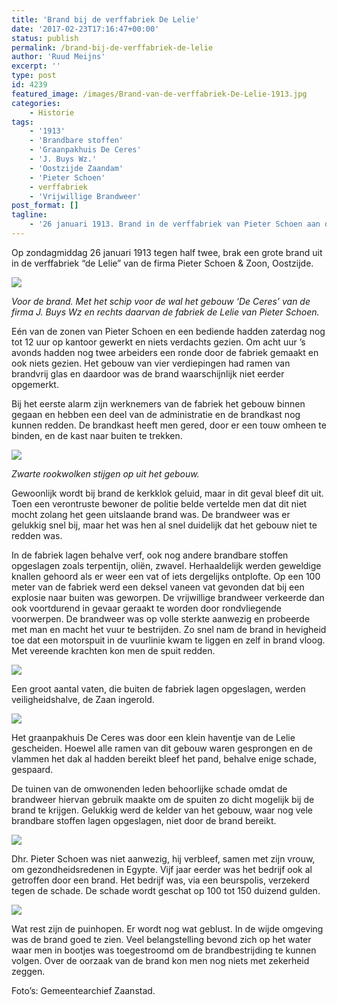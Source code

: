 ```yaml
---
title: 'Brand bij de verffabriek De Lelie'
date: '2017-02-23T17:16:47+00:00'
status: publish
permalink: /brand-bij-de-verffabriek-de-lelie
author: 'Ruud Meijns'
excerpt: ''
type: post
id: 4239
featured_image: /images/Brand-van-de-verffabriek-De-Lelie-1913.jpg
categories:
    - Historie
tags:
    - '1913'
    - 'Brandbare stoffen'
    - 'Graanpakhuis De Ceres'
    - 'J. Buys Wz.'
    - 'Oostzijde Zaandam'
    - 'Pieter Schoen'
    - verffabriek
    - 'Vrijwillige Brandweer'
post_format: []
tagline:
    - '26 januari 1913. Brand in de verffabriek van Pieter Schoen aan de Oostzijde te Zaandam. Naast gelegen graanpakhuis De Ceres blijft gespaard.'
---
```

Op zondagmiddag 26 januari 1913 tegen half twee, brak een grote brand uit in de verffabriek “de Lelie” van de firma Pieter Schoen & Zoon, Oostzijde.

![](/images/Gebouw-Ceres-met-schip-voor-de-wal.-Rechts-fabriek-de-Lelie-van-Pieter-Schoen.jpg)

*Voor de brand. Met het schip voor de wal het gebouw ‘De Ceres’ van de firma J. Buys Wz en rechts daarvan de fabriek de Lelie van Pieter Schoen.*

Eén van de zonen van Pieter Schoen en een bediende hadden zaterdag nog tot 12 uur op kantoor gewerkt en niets verdachts gezien. Om acht uur ’s avonds hadden nog twee arbeiders een ronde door de fabriek gemaakt en ook niets gezien. Het gebouw van vier verdiepingen had ramen van brandvrij glas en daardoor was de brand waarschijnlijk niet eerder opgemerkt.

Bij het eerste alarm zijn werknemers van de fabriek het gebouw binnen gegaan en hebben een deel van de administratie en de brandkast nog kunnen redden. De brandkast heeft men gered, door er een touw omheen te binden, en de kast naar buiten te trekken.

 ![](/images/Brand-van-de-verffabriek-De-Lelie-1913-4.jpg)

*Zwarte rookwolken stijgen op uit het gebouw.*

Gewoonlijk wordt bij brand de kerkklok geluid, maar in dit geval bleef dit uit. Toen een verontruste bewoner de politie belde vertelde men dat dit niet mocht zolang het geen uitslaande brand was. De brandweer was er gelukkig snel bij, maar het was hen al snel duidelijk dat het gebouw niet te redden was.

In de fabriek lagen behalve verf, ook nog andere brandbare stoffen opgeslagen zoals terpentijn, oliën, zwavel. Herhaaldelijk werden geweldige knallen gehoord als er weer een vat of iets dergelijks ontplofte. Op een 100 meter van de fabriek werd een deksel vaneen vat gevonden dat bij een explosie naar buiten was geworpen. De vrijwillige brandweer verkeerde dan ook voortdurend in gevaar geraakt te worden door rondvliegende voorwerpen. De brandweer was op volle sterkte aanwezig en probeerde met man en macht het vuur te bestrijden. Zo snel nam de brand in hevigheid toe dat een motorspuit in de vuurlinie kwam te liggen en zelf in brand vloog. Met vereende krachten kon men de spuit redden.

![](/images/Brand-in-een-verffabriek-Schoen-1913.jpg)

Een groot aantal vaten, die buiten de fabriek lagen opgeslagen, werden veiligheidshalve, de Zaan ingerold.

![](/images/brand-verffabriek-Pieter-Schoen-op-26-januari-1913.jpg)

Het graanpakhuis De Ceres was door een klein haventje van de Lelie gescheiden. Hoewel alle ramen van dit gebouw waren gesprongen en de vlammen het dak al hadden bereikt bleef het pand, behalve enige schade, gespaard.

De tuinen van de omwonenden leden behoorlijke schade omdat de brandweer hiervan gebruik maakte om de spuiten zo dicht mogelijk bij de brand te krijgen. Gelukkig werd de kelder van het gebouw, waar nog vele brandbare stoffen lagen opgeslagen, niet door de brand bereikt.

![](/images/Brand-van-de-verffabriek-De-Lelie-1913-3.jpg)

Dhr. Pieter Schoen was niet aanwezig, hij verbleef, samen met zijn vrouw, om gezondheidsredenen in Egypte. Vijf jaar eerder was het bedrijf ook al getroffen door een brand. Het bedrijf was, via een beurspolis, verzekerd tegen de schade. De schade wordt geschat op 100 tot 150 duizend gulden.

![](/images/Brand-van-de-verffabriek-De-Lelie-1913.jpg)

Wat rest zijn de puinhopen. Er wordt nog wat geblust. In de wijde omgeving was de brand goed te zien. Veel belangstelling bevond zich op het water waar men in bootjes was toegestroomd om de brandbestrijding te kunnen volgen. Over de oorzaak van de brand kon men nog niets met zekerheid zeggen.

Foto’s: Gemeentearchief Zaanstad.